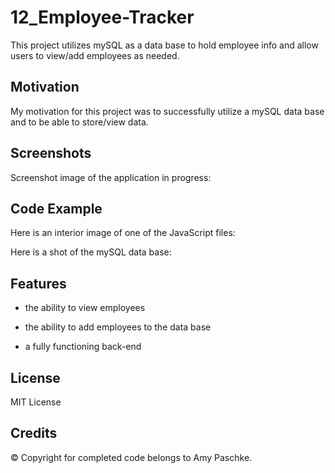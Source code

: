 # 12_Employee-Tracker

This project utilizes mySQL as a data base to hold employee info and allow users to view/add employees as needed.

## Motivation

My motivation for this project was to successfully utilize a mySQL data base and to be able to store/view data.

## Screenshots

Screenshot image of the application in progress:

## Code Example

Here is an interior image of one of the JavaScript files:

Here is a shot of the mySQL data base:

## Features

- the ability to view employees

- the ability to add employees to the data base

- a fully functioning back-end

## License

MIT License

## Credits

&copy; Copyright for completed code belongs to Amy Paschke.
